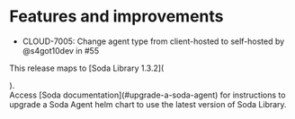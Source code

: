 # Features and improvements

* CLOUD-7005: Change agent type from client-hosted to self-hosted by @s4got10dev in #55

This release maps to \[Soda Library 1.3.2]\(

).\
Access \[Soda documentation]\(#upgrade-a-soda-agent) for instructions to upgrade a Soda Agent helm chart to use the latest version of Soda Library.
